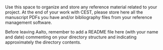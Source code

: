 Use this space to organize and store any reference material related to your project. 
At the end of your work with CEST, please store here all the manuscript PDFs you have 
and/or bibliography files from your reference management software. 

Before leaving Aalto, remember to add a README file here (with your name and date) 
commenting on your directory structure and indicating approximately the directory contents.